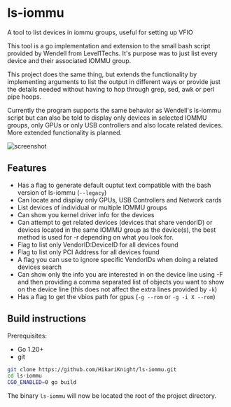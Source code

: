# ls-iommu
A tool to list devices in iommu groups, useful for setting up VFIO

This tool is a go implementation and extension to the small bash script provided by Wendell from Level1Techs.
It's purpose was to just list every device and their associated IOMMU group.

This project does the same thing, but extends the functionality by implementing arguments to list the output in different ways or provide just the details needed without having to hop through grep, sed, awk or perl pipe hoops.

Currently the program supports the same behavior as Wendell's ls-iommu script but can also be told to display only devices in selected IOMMU groups, only GPUs or only USB controllers and also locate related devices.<br>
More extended functionality is planned.

![screenshot](https://user-images.githubusercontent.com/2557889/223729837-66461127-997c-4ce4-9183-9d2b85219a07.png)

## Features
* Has a flag to generate default ouptut text compatible with the bash version of ls-iommu (`--legacy`)
* Can locate and display only GPUs, USB Controllers and Network cards
* List devices of individual or multiple IOMMU groups
* Can show you kernel driver info for the devices
* Can attempt to get related devices (devices that share vendorID) or devices located in the same IOMMU group as the device(s), the best method is used for -r depending on what you look for.
* Flag to list only VendorID:DeviceID for all devices found
* Flag to list only PCI Address for all devices found
* A flag you can use to ignore specific VendorIDs when doing a related devices search
* Can show only the info you are interested in on the device line using -F and then providing a comma separated list of objects you want to show on the device line (this does not affect the extra lines provided by `-k`)
* Has a flag to get the vbios path for gpus (`-g --rom` or `-g -i X --rom`)


## Build instructions
Prerequisites: 
* Go 1.20+
* git

```bash
git clone https://github.com/HikariKnight/ls-iommu.git
cd ls-iommu
CGO_ENABLED=0 go build
```

The binary `ls-iommu` will now be located the root of the project directory.
